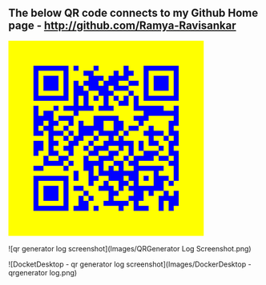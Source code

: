 ## The below QR code connects to my Github Home page - http://github.com/Ramya-Ravisankar
![My GitHub Home page](Images/QRCode_20240331015704.png)

![qr generator log screenshot](Images/QRGenerator Log Screenshot.png)

![DocketDesktop - qr generator log screenshot](Images/DockerDesktop - qrgenerator log.png)
